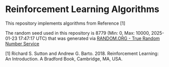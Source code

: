 # Reinforcement Learning Algorithms

This repository implements algorithms from Reference [1]

The random seed used in this repository is 8779 (Min: 0, Max: 10000, 2025-01-23 17:47:17 UTC) that was generated via [RANDOM.ORG - True Random Number Service](https://www.random.org/)

[1] Richard S. Sutton and Andrew G. Barto. 2018. Reinforcement Learning: An Introduction. A Bradford Book, Cambridge, MA, USA.

